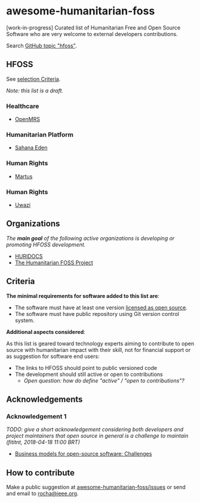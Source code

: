 # awesome-humanitarian-foss
[work-in-progress] Curated list of Humanitarian Free and Open Source Software
who are very welcome to external developers contributions.

Search [GitHub topic "hfoss"](https://github.com/topics/hfoss).

<!-- TODO: maybe make a index linking for the important parts -->

## HFOSS

See [selection Criteria](#criteria).

_Note: this list is a draft._

### Healthcare

- [OpenMRS](https://github.com/openmrs/openmrs-core)

### Humanitarian Platform

- [Sahana Eden](https://github.com/sahana/eden)

### Human Rights

- [Martus](https://github.com/benetech/Martus-Project)

### Human Rights

- [Uwazi](https://github.com/huridocs/uwazi)

## Organizations
_The **main goal** of the following active organizations is developing or
promoting HFOSS development._

<!--
NOTE: for reference, if we remove "Humaniarian" from "HFOSS", it is well known
      that companies that individually contribute more to FOSS are private
      companies like Microsoft, Google, Red Hat, IBM, Intell... ref
      https://www.infoworld.com/article/3253948/open-source-tools/who-really-contributes-to-open-source.html
      (fititnt, 2018-04-18 10:38 BRT)
-->

- [HURIDOCS](https://www.huridocs.org/)
- [The Humanitarian FOSS Project](http://hfoss.org/)

<!--

## Suggest reading

- https://timreview.ca/article/399

-->

## Criteria

**The minimal requirements for software added to this list are**:

- The software must have at least one version [licensed as open source](https://opensource.com/resources/what-open-source).
- The software must have public repository using Git version control system.

**Additional aspects considered**:

As this list is geared toward technology experts aiming to contribute to open
source with humanitarian impact with their skill, not for financial support or
as suggestion for software end users:

- The links to HFOSS should point to public versioned code
- The development should still active or open to contributions
    - _Open question: how do define "active" / "open to contributions"?_


## Acknowledgements

### Acknowledgement 1

_TODO: give a short acknowledgement considering both developers and project
maintainers that open source in general is a challenge to maintain (fititnt, 2018-04-18 11:00 BRT)_

- [Business models for open-source software: Challenges](https://en.wikipedia.org/wiki/Business_models_for_open-source_software#Challenges)

## How to contribute

Make a public suggestion at [awesome-humanitarian-foss/issues](https://github.com/fititnt/awesome-humanitarian-foss/issues)
or send and email to <rocha@ieee.org>.
